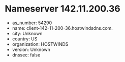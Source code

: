 # Nameserver 142.11.200.36

* as_number: 54290
* name: client-142-11-200-36.hostwindsdns.com.
* city: Unknown
* country: US
* organization: HOSTWINDS
* version: Unknown
* dnssec: false
